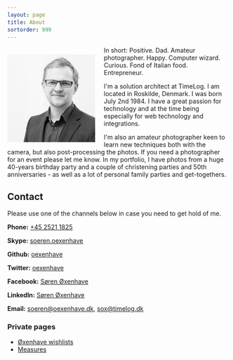 ```yaml
---
layout: page
title: About
sortorder: 999
---
```


<img src="/public/profile/2015dec500px.jpg" alt="Søren Øxenhave" style="float: left; width: 200px; padding-right: 20px; padding-top: 18px;" />

In short: Positive. Dad. Amateur photographer. Happy. Computer wizard. Curious. Fond of Italian food. Entrepreneur.

I'm a solution architect at TimeLog. I am located in Roskilde, Denmark. I was born July 2nd 1984. I have a great
 passion for technology and at the time being especially for web technology and integrations.

I'm also an amateur photographer keen to learn new techniques both with the camera, but also post-processing the photos. 
If you need a photographer for an event please let me know. In my portfolio, I have photos from a huge 40-years
birthday party and a couple of christening parties and 50th anniversaries - as well as a lot of personal family 
parties and get-togethers.

## Contact

Please use one of the channels below in case you need to get hold of me.

**Phone:** [+45 2521 1825](tel:+4525211825)

**Skype:** [soeren.oexenhave](skype:soeren.oexenhave)

**Github:** [oexenhave](https://github.com/oexenhave)

**Twitter:** [oexenhave](https://twitter.com/oexenhave)

**Facebook:** [Søren Øxenhave](https://www.facebook.com/oexenhave)

**LinkedIn:** [Søren Øxenhave](https://dk.linkedin.com/in/oexenhave)

**Email:** [soeren@oexenhave.dk](mailto:soeren@oexenhave.dk), [sox@timelog.dk](mailto:sox@timelog.dk)

### Private pages

- [Øxenhave wishlists](/wishlists)
- [Measures](/measures)